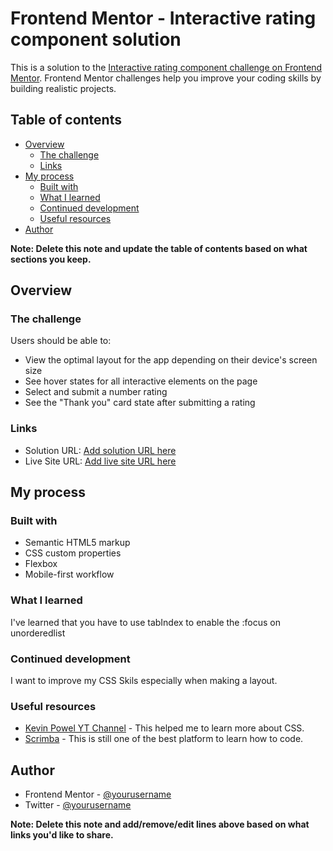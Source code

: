 # Frontend Mentor - Interactive rating component solution

This is a solution to the [Interactive rating component challenge on Frontend Mentor](https://www.frontendmentor.io/challenges/interactive-rating-component-koxpeBUmI). Frontend Mentor challenges help you improve your coding skills by building realistic projects.

## Table of contents

- [Overview](#overview)
  - [The challenge](#the-challenge)
  - [Links](#links)
- [My process](#my-process)
  - [Built with](#built-with)
  - [What I learned](#what-i-learned)
  - [Continued development](#continued-development)
  - [Useful resources](#useful-resources)
- [Author](#author)

**Note: Delete this note and update the table of contents based on what sections you keep.**

## Overview

### The challenge

Users should be able to:

- View the optimal layout for the app depending on their device's screen size
- See hover states for all interactive elements on the page
- Select and submit a number rating
- See the "Thank you" card state after submitting a rating

### Links

- Solution URL: [Add solution URL here](https://your-solution-url.com)
- Live Site URL: [Add live site URL here](https://your-live-site-url.com)

## My process

### Built with

- Semantic HTML5 markup
- CSS custom properties
- Flexbox
- Mobile-first workflow

### What I learned

I've learned that you have to use tabIndex to enable the :focus on unorderedlist

### Continued development

I want to improve my CSS Skils especially when making a layout.

### Useful resources

- [Kevin Powel YT Channel](https://www.youtube.com/kepowob) - This helped me to learn more about CSS.
- [Scrimba](https://scrimba.com) - This is still one of the best platform to learn how to code.

## Author

- Frontend Mentor - [@yourusername](https://www.frontendmentor.io/profile/karviesays)
- Twitter - [@yourusername](https://www.twitter.com/rouviie)

**Note: Delete this note and add/remove/edit lines above based on what links you'd like to share.**
